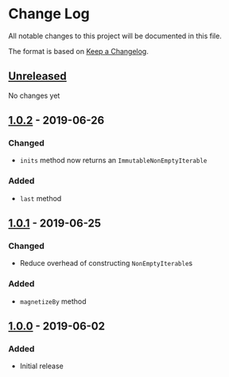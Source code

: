 # Change Log
All notable changes to this project will be documented in this file.

The format is based on [Keep a Changelog](http://keepachangelog.com/).

## [Unreleased]
No changes yet

## [1.0.2] - 2019-06-26
### Changed
- `inits` method now returns an `ImmutableNonEmptyIterable`

### Added
- `last` method

## [1.0.1] - 2019-06-25
### Changed
- Reduce overhead of constructing `NonEmptyIterable`s
### Added
- `magnetizeBy` method

## [1.0.0] - 2019-06-02
### Added
- Initial release

[Unreleased]: https://github.com/kschuetz/enhanced-iterables/compare/v1.0.2...HEAD
[1.0.2]: https://github.com/kschuetz/enhanced-iterables/compare/v1.0.1...v1.0.2
[1.0.1]: https://github.com/kschuetz/enhanced-iterables/compare/v1.0.0...v1.0.1
[1.0.0]: https://github.com/kschuetz/enhanced-iterables/commits/v1.0.0
